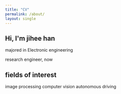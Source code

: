 ```yaml
---
title: "CV"
permalink: /about/
layout: single
---
```


## Hi, I'm jihee han

majored in Electronic engineering


research engineer, now

## fields of interest
image processing
computer vision
autonomous driving
